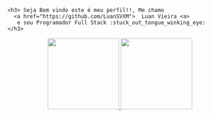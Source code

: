 

    <h3> Seja Bem vindo este é meu perfil!!, Me chamo 
      <a href="https://github.com/LuanSVXM">  Luan Vieira <a>  
       e sou Programador Full Stack :stuck_out_tongue_winking_eye: 
    </h3>



<div align="center">
  <a href="https://github.com/rafaballerini">
  <img height="160em" src="https://github-readme-stats.vercel.app/api?username=luansvxm&show_icons=true&theme=dracula&include_all_commits=true&count_private=true"/>
  <img height="160em" src="https://github-readme-stats.vercel.app/api/top-langs/?username=luansvxm&layout=compact&langs_count=7&theme=dracula"/>
</div>
